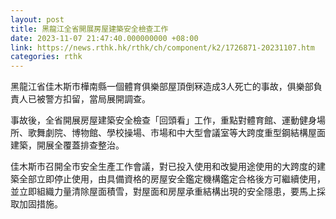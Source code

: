 ```yaml
---
layout: post
title: 黑龍江全省開展房屋建築安全檢查工作
date: 2023-11-07 21:47:40.000000000 +08:00
link: https://news.rthk.hk/rthk/ch/component/k2/1726871-20231107.htm
categories: rthk
---
```


黑龍江省佳木斯市樺南縣一個體育俱樂部屋頂倒冧造成3人死亡的事故，俱樂部負責人已被警方扣留，當局展開調查。

事故後，全省開展房屋建築安全檢查「回頭看」工作，重點對體育館、運動健身場所、歌舞劇院、博物館、學校操場、市場和中大型會議室等大跨度重型鋼結構屋面建築，開展全覆蓋排查整治。

佳木斯市召開全市安全生產工作會議，對已投入使用和改變用途使用的大跨度的建築全部立即停止使用，由具備資格的房屋安全鑑定機構鑑定合格後方可繼續使用，並立即組織力量清除屋面積雪，對屋面和房屋承重結構出現的安全隱患，要馬上採取加固措施。

